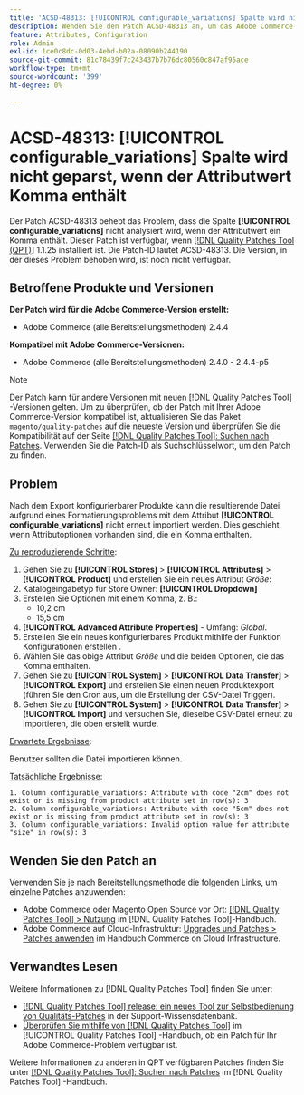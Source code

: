 ```yaml
---
title: 'ACSD-48313: [!UICONTROL configurable_variations] Spalte wird nicht geparst, wenn der Attributwert Komma enthält'
description: Wenden Sie den Patch ACSD-48313 an, um das Adobe Commerce-Problem zu beheben, bei dem die Spalte [!UICONTROL configurable_variations] nicht analysiert wird, wenn der Attributwert ein Komma enthält.
feature: Attributes, Configuration
role: Admin
exl-id: 1ce0c8dc-0d03-4ebd-b02a-08090b244190
source-git-commit: 81c78439f7c243437b7b76dc80560c847af95ace
workflow-type: tm+mt
source-wordcount: '399'
ht-degree: 0%

---
```


# ACSD-48313: **[!UICONTROL configurable_variations]** Spalte wird nicht geparst, wenn der Attributwert Komma enthält

Der Patch ACSD-48313 behebt das Problem, dass die Spalte **[!UICONTROL configurable_variations]** nicht analysiert wird, wenn der Attributwert ein Komma enthält. Dieser Patch ist verfügbar, wenn [[!DNL Quality Patches Tool (QPT)]](https://experienceleague.adobe.com/en/docs/commerce-knowledge-base/kb/announcements/commerce-announcements/magento-quality-patches-released-new-tool-to-self-serve-quality-patches) 1.1.25 installiert ist. Die Patch-ID lautet ACSD-48313. Die Version, in der dieses Problem behoben wird, ist noch nicht verfügbar.

## Betroffene Produkte und Versionen

**Der Patch wird für die Adobe Commerce-Version erstellt:**
* Adobe Commerce (alle Bereitstellungsmethoden) 2.4.4

**Kompatibel mit Adobe Commerce-Versionen:**
* Adobe Commerce (alle Bereitstellungsmethoden) 2.4.0 - 2.4.4-p5

>[!NOTE]
>
>Der Patch kann für andere Versionen mit neuen [!DNL Quality Patches Tool] -Versionen gelten. Um zu überprüfen, ob der Patch mit Ihrer Adobe Commerce-Version kompatibel ist, aktualisieren Sie das Paket `magento/quality-patches` auf die neueste Version und überprüfen Sie die Kompatibilität auf der Seite [[!DNL Quality Patches Tool]: Suchen nach Patches](https://experienceleague.adobe.com/tools/commerce-quality-patches/index.html). Verwenden Sie die Patch-ID als Suchschlüsselwort, um den Patch zu finden.

## Problem

Nach dem Export konfigurierbarer Produkte kann die resultierende Datei aufgrund eines Formatierungsproblems mit dem Attribut **[!UICONTROL configurable_variations]** nicht erneut importiert werden. Dies geschieht, wenn Attributoptionen vorhanden sind, die ein Komma enthalten.

<u>Zu reproduzierende Schritte</u>:

1. Gehen Sie zu **[!UICONTROL Stores]** > **[!UICONTROL Attributes]** > **[!UICONTROL Product]** und erstellen Sie ein neues Attribut _Größe_:
1. Katalogeingabetyp für Store Owner: **[!UICONTROL Dropdown]**
1. Erstellen Sie Optionen mit einem Komma, z. B.:
   * 10,2 cm
   * 15,5 cm
1. **[!UICONTROL Advanced Attribute Properties]** - Umfang: _Global_.
1. Erstellen Sie ein neues konfigurierbares Produkt mithilfe der Funktion Konfigurationen erstellen .
1. Wählen Sie das obige Attribut _Größe_ und die beiden Optionen, die das Komma enthalten.
1. Gehen Sie zu **[!UICONTROL System]** > **[!UICONTROL Data Transfer]** > **[!UICONTROL Export]** und erstellen Sie einen neuen Produktexport (führen Sie den Cron aus, um die Erstellung der CSV-Datei Trigger).
1. Gehen Sie zu **[!UICONTROL System]** > **[!UICONTROL Data Transfer]** > **[!UICONTROL Import]** und versuchen Sie, dieselbe CSV-Datei erneut zu importieren, die oben erstellt wurde.

<u>Erwartete Ergebnisse</u>:

Benutzer sollten die Datei importieren können.

<u>Tatsächliche Ergebnisse</u>:

```
1. Column configurable_variations: Attribute with code "2cm" does not exist or is missing from product attribute set in row(s): 3
2. Column configurable_variations: Attribute with code "5cm" does not exist or is missing from product attribute set in row(s): 3
3. Column configurable_variations: Invalid option value for attribute "size" in row(s): 3
```

## Wenden Sie den Patch an

Verwenden Sie je nach Bereitstellungsmethode die folgenden Links, um einzelne Patches anzuwenden:

* Adobe Commerce oder Magento Open Source vor Ort: [[!DNL Quality Patches Tool] > Nutzung](/help/tools/quality-patches-tool/usage.md) im [!DNL Quality Patches Tool]-Handbuch.
* Adobe Commerce auf Cloud-Infrastruktur: [Upgrades und Patches > Patches anwenden](https://experienceleague.adobe.com/docs/commerce-cloud-service/user-guide/develop/upgrade/apply-patches.html) im Handbuch Commerce on Cloud Infrastructure.


## Verwandtes Lesen

Weitere Informationen zu [!DNL Quality Patches Tool] finden Sie unter:

* [[!DNL Quality Patches Tool] release: ein neues Tool zur Selbstbedienung von Qualitäts-Patches](https://experienceleague.adobe.com/en/docs/commerce-knowledge-base/kb/announcements/commerce-announcements/magento-quality-patches-released-new-tool-to-self-serve-quality-patches) in der Support-Wissensdatenbank.
* [Überprüfen Sie mithilfe von  [!DNL Quality Patches Tool]](/help/tools/quality-patches-tool/patches-available-in-qpt/check-patch-for-magento-issue-with-magento-quality-patches.md) im [!UICONTROL Quality Patches Tool] -Handbuch, ob ein Patch für Ihr Adobe Commerce-Problem verfügbar ist.


Weitere Informationen zu anderen in QPT verfügbaren Patches finden Sie unter [[!DNL Quality Patches Tool]: Suchen nach Patches](https://experienceleague.adobe.com/tools/commerce-quality-patches/index.html) im [!DNL Quality Patches Tool] -Handbuch.
